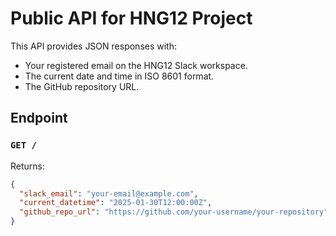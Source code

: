 # Public API for HNG12 Project

This API provides JSON responses with:

- Your registered email on the HNG12 Slack workspace.
- The current date and time in ISO 8601 format.
- The GitHub repository URL.

## Endpoint

### `GET /`
Returns:
```json
{
  "slack_email": "your-email@example.com",
  "current_datetime": "2025-01-30T12:00:00Z",
  "github_repo_url": "https://github.com/your-username/your-repository"
}

